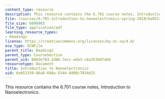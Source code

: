 ```yaml
---
content_type: resource
description: This resource contains the 6.701 course notes, Introduction to Nanoelectronics.
file: /courses/6-701-introduction-to-nanoelectronics-spring-2010/6a95133986a8698a55448d60c7834d15_MIT6_701S10_textbook.pdf
file_size: 6698983
file_type: application/pdf
learning_resource_types:
- Readings
license: https://creativecommons.org/licenses/by-nc-sa/4.0/
ocw_type: OCWFile
parent_title: Readings
parent_type: CourseSection
parent_uid: 60b5e783-2d8b-7ecc-ada3-cba353b07a69
resourcetype: Document
title: Introduction to Nanoelectronics
uid: 6a951339-86a8-698a-5544-8d60c7834d15
---
```

This resource contains the 6.701 course notes, Introduction to Nanoelectronics.